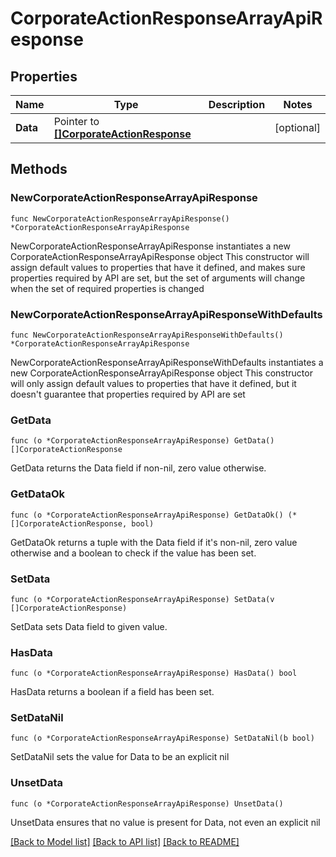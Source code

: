 # CorporateActionResponseArrayApiResponse

## Properties

Name | Type | Description | Notes
------------ | ------------- | ------------- | -------------
**Data** | Pointer to [**[]CorporateActionResponse**](CorporateActionResponse.md) |  | [optional] 

## Methods

### NewCorporateActionResponseArrayApiResponse

`func NewCorporateActionResponseArrayApiResponse() *CorporateActionResponseArrayApiResponse`

NewCorporateActionResponseArrayApiResponse instantiates a new CorporateActionResponseArrayApiResponse object
This constructor will assign default values to properties that have it defined,
and makes sure properties required by API are set, but the set of arguments
will change when the set of required properties is changed

### NewCorporateActionResponseArrayApiResponseWithDefaults

`func NewCorporateActionResponseArrayApiResponseWithDefaults() *CorporateActionResponseArrayApiResponse`

NewCorporateActionResponseArrayApiResponseWithDefaults instantiates a new CorporateActionResponseArrayApiResponse object
This constructor will only assign default values to properties that have it defined,
but it doesn't guarantee that properties required by API are set

### GetData

`func (o *CorporateActionResponseArrayApiResponse) GetData() []CorporateActionResponse`

GetData returns the Data field if non-nil, zero value otherwise.

### GetDataOk

`func (o *CorporateActionResponseArrayApiResponse) GetDataOk() (*[]CorporateActionResponse, bool)`

GetDataOk returns a tuple with the Data field if it's non-nil, zero value otherwise
and a boolean to check if the value has been set.

### SetData

`func (o *CorporateActionResponseArrayApiResponse) SetData(v []CorporateActionResponse)`

SetData sets Data field to given value.

### HasData

`func (o *CorporateActionResponseArrayApiResponse) HasData() bool`

HasData returns a boolean if a field has been set.

### SetDataNil

`func (o *CorporateActionResponseArrayApiResponse) SetDataNil(b bool)`

 SetDataNil sets the value for Data to be an explicit nil

### UnsetData
`func (o *CorporateActionResponseArrayApiResponse) UnsetData()`

UnsetData ensures that no value is present for Data, not even an explicit nil

[[Back to Model list]](../README.md#documentation-for-models) [[Back to API list]](../README.md#documentation-for-api-endpoints) [[Back to README]](../README.md)



